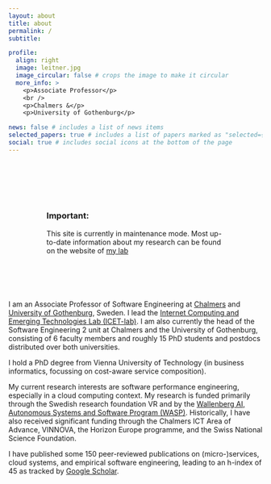 ```yaml
---
layout: about
title: about
permalink: /
subtitle: 

profile:
  align: right
  image: leitner.jpg
  image_circular: false # crops the image to make it circular
  more_info: >
    <p>Associate Professor</p>
    <br />
    <p>Chalmers &</p>
    <p>University of Gothenburg</p>

news: false # includes a list of news items
selected_papers: true # includes a list of papers marked as "selected={true}"
social: true # includes social icons at the bottom of the page
---
```


<div style ="padding:15%" class="card h-100 hoverable">
  <h3>Important:</h3>
  This site is currently in maintenance mode. Most up-to-date information about my research can be found on the website of <a href="http://www.icet-lab.eu/">my lab</a>
</div>

I am an Associate Professor of Software Engineering at [Chalmers](https://www.chalmers.se) and [University of Gothenburg](https://www.gu.se/en), Sweden. I lead the [Internet Computing and Emerging Technologies Lab (ICET-lab)](http://www.icet-lab.eu/). I am also currently the head of the Software Engineering 2 unit at Chalmers and the University of Gothenburg, consisting of 6 faculty members and roughly 15 PhD students and postdocs distributed over both universities.

I hold a PhD degree from Vienna University of Technology (in business informatics, focussing on cost-aware service composition).

My current research interests are software performance engineering, especially in a cloud computing context. My research is funded primarily through the Swedish research foundation VR and by the [Wallenberg AI, Autonomous Systems and Software Program (WASP)](https://wasp-sweden.org). Historically, I have also received significant funding through the Chalmers ICT Area of Advance, VINNOVA, the Horizon Europe programme, and the Swiss National Science Foundation.

I have published some 150 peer-reviewed publications on (micro-)services, cloud systems, and empirical software engineering, leading to an h-index of 45 as tracked by [Google Scholar](https://scholar.google.com/citations?user=wZ9f8CAAAAAJ&hl=en).

